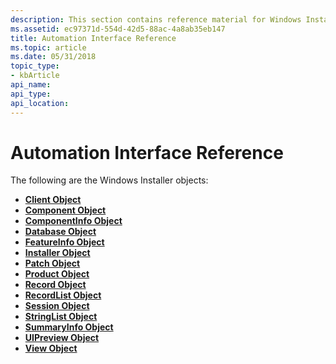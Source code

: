 ```yaml
---
description: This section contains reference material for Windows Installer objects.
ms.assetid: ec97371d-554d-42d5-88ac-4a8ab35eb147
title: Automation Interface Reference
ms.topic: article
ms.date: 05/31/2018
topic_type: 
- kbArticle
api_name: 
api_type: 
api_location: 
---
```


# Automation Interface Reference

The following are the Windows Installer objects:

-   [**Client Object**](client.md)
-   [**Component Object**](components.md)
-   [**ComponentInfo Object**](componentinfo.md)
-   [**Database Object**](database-object.md)
-   [**FeatureInfo Object**](featureinfo-object.md)
-   [**Installer Object**](installer-object.md)
-   [**Patch Object**](patch-object.md)
-   [**Product Object**](product-object.md)
-   [**Record Object**](record-object.md)
-   [**RecordList Object**](recordlist-object.md)
-   [**Session Object**](session-object.md)
-   [**StringList Object**](stringlist-object.md)
-   [**SummaryInfo Object**](summaryinfo-object.md)
-   [**UIPreview Object**](uipreview-object.md)
-   [**View Object**](view-object.md)

 

 



